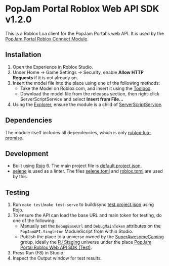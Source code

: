 # PopJam Portal Roblox Web API SDK v1.2.0

This is a Roblox Lua client for the PopJam Portal's web API. It is used by the [PopJam Portal Roblox Connect Module](https://github.com/SuperAwesomeLTD/pj-portal-roblox-connect-module).

## Installation

1. Open the Experience in Roblox Studio.
2. Under Home &rarr; Game Settings &rarr; Security, enable **Allow HTTP Requests** if it is not already on.
3. Insert the model file into the place using one of the following methods:
   - Take the Model on Roblox.com, and insert it using the [Toolbox](https://developer.roblox.com/en-us/resources/studio/Toolbox).
   - Download the model file from the releases section, then right-click ServerScriptService and select **Insert from File...**
4. Using the [Explorer](https://developer.roblox.com/en-us/resources/studio/Explorer), ensure the module is a child of [ServerScriptService](https://developer.roblox.com/en-us/api-reference/class/ServerScriptService).

## Dependencies

The module itself includes all dependencies, which is only [roblox-lua-promise](https://github.com/evaera/roblox-lua-promise).

## Development

- Built using [Rojo](https://github.com/rojo-rbx/rojo) 6. The main project file is [default.project.json](default.project.json).
- [selene](https://github.com/Kampfkarren/selene) is used as a linter. The files [selene.toml](selene.toml) and [roblox.toml](roblox.toml) are used by this.

## Testing

1. Run `make test`/`make test-serve` to build/sync [test.project.json](test.project.json) using Rojo.
2. To ensure the API can load the base URL and main token for testing, do one of the following:
   - Manually set the `DebugBaseUrl` and `DebugMainToken` attributes on the `PopJamAPI.Singleton` ModuleScript from within Studio.
   - Publish the place to a universe owned by the [SuperAwesomeGaming](https://www.roblox.com/groups/12478861/SuperAwesomeGaming) group, ideally the [PJ Staging](https://www.roblox.com/games/8785723516) universe under the place [PopJam Portal Roblox Web API SDK (Test)](https://www.roblox.com/games/9290950551).
3. Press Run (F8) in Studio.
4. Inspect the Output window for test results.
